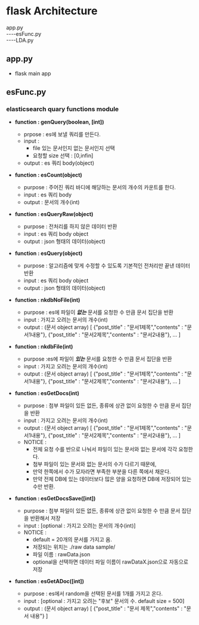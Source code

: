 # flask Architecture
app.py<br>
    ----esFunc.py<br>
    ----LDA.py<br>

## app.py
* flask main app

## esFunc.py
### elasticsearch quary functions module

* **function : genQuery(boolean, [int])**
  * prpose : es에 보낼 쿼리를 만든다.
  * input : 
    * file 있는 문서인지 없는 문서인지 선택
    * 요청할 size 선택 : [0,infin]
  * output : es 쿼리 body(object)

* **function : esCount(object)**
  * purpose : 주어진 쿼리 바디에 해당하는 문서의 개수의 카운트를 한다.
  * input : es 쿼리 body
  * output : 문서의 개수(int)

* **function : esQueryRaw(object)**
  * purpose : 전처리를 하지 않은 데이터 반환
  * input : es 쿼리 body object
  * output : json 형태의 데이터(object)

* **function : esQuery(object)**
  * purpose : 알고리즘에 맞게 수정할 수 있도록 기본적인 전처리만 끝낸 데이터 반환
  * input : es 쿼리 body object
  * output : json 형태의 데이터(object)

* **function : nkdbNoFile(int)**
  * purpose : es에 파일이 ***없는*** 문서를 요청한 수 만큼 문서 집단을 반환
  * input : 가지고 오려는 문서의 개수(int)
  * output : (문서 object array)
            [
              {"post_title" : "문서1제목","contents" : "문서1내용"},
              {"post_title" : "문서2제목","contents" : "문서2내용"},
              ...
            ]  

* **function : nkdbFile(int)**
  * purpose :es에 파일이 ***있는*** 문서를 요청한 수 만큼 문서 집단을 반환
  * input : 가지고 오려는 문서의 개수(int)
  * output : (문서 object array)
            [
              {"post_title" : "문서1제목","contents" : "문서1내용"},
              {"post_title" : "문서2제목","contents" : "문서2내용"},
              ...
            ]  

* **function : esGetDocs(int)**
  * purpose : 첨부 파일이 있든 없든, 종류에 상관 없이 요청한 수 만큼 문서 집단을 반환
  * input : 가지고 오려는 문서의 개수(int)
  * output : (문서 object array)
            [
              {"post_title" : "문서1제목","contents" : "문서1내용"},
              {"post_title" : "문서2제목","contents" : "문서2내용"},
              ...
            ]  
  * NOTICE : 
    * 전체 요청 수를 반으로 나눠서 파일이 있는 문서와 없는 문서에 각각 요청한다. 
    * 첨부 파일이 있는 문서와 없는 문서의 수가 다르기 때문에, 
    * 만약 한쪽에서 수가 모자라면 부족한 부분을 다른 쪽에서 채운다. 
    * 만약 전체 DB에 있는 데이터보다 많은 양을 요청하면 DB에 저장되어 있는 수만 반환.
  
* **function : esGetDocsSave([int])**
  * purpose : 첨부 파일이 있든 없든, 종류에 상관 없이 요청한 수 만큼 문서 집단을 반환해서 저장
  * input : [optional : 가지고 오려는 문서의 개수(int)]
  * NOTICE : 
    * default = 20개의 문서를 가지고 옴. 
    * 저장되는 위치는 ./raw data sample/
    * 파일 이름 : rawData.json
    * optional을 선택하면 데이터 파일 이름이 rawDataX.json으로 자동으로 저장

* **function : esGetADoc([int])**
  * purpose : es에서 random을 선택된 문서를 1개를 가지고 온다.
  * input : [optional : 가지고 오려는 "후보" 문서의 수. default size = 500]
  * output : (문서 object array)
            [
              {"post_title" : "문서 제목","contents" : "문서 내용"}
            ]  
